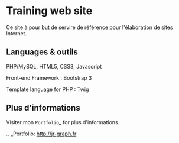 Training web site
==============================================================

Ce site à pour but de servire de référence pour l'élaboration de sites Internet.

Languages & outils
----------------

PHP/MySQL, HTML5, CSS3, Javascript

Front-end Framework : Bootstrap 3

Template language for PHP : Twig


Plus d'informations
----------------

Visiter mon `Portfolio`_ for plus d'informations.

.. _Portfolio: http://jr-graph.fr
